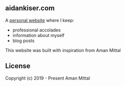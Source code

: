 ## aidankiser.com

A [personal website](https://www.aidankiser.com/) where I keep:

- professional accolades
- information about myself
- blog posts

This website was built with inspiration from Aman Mittal

## License

Copyright (c) 2019 - Present Aman Mittal
